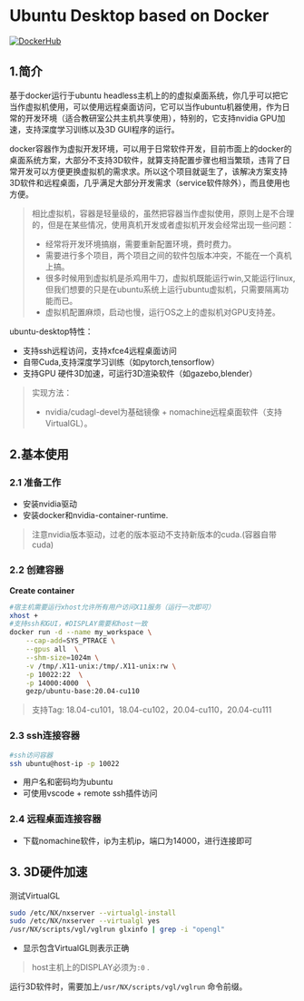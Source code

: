 # Ubuntu Desktop based on Docker

[![DockerHub](https://img.shields.io/badge/DockerHub-brightgreen.svg?style=popout&logo=Docker)](https://hub.docker.com/r/gezp/ubuntu-desktop) 

## 1.简介
基于docker运行于ubuntu headless主机上的的虚拟桌面系统，你几乎可以把它当作虚拟机使用，可以使用远程桌面访问，它可以当作ubuntu机器使用，作为日常的开发环境（适合教研室公共主机共享使用），特别的，它支持nvidia GPU加速，支持深度学习训练以及3D GUI程序的运行。


docker容器作为虚拟开发环境，可以用于日常软件开发，目前市面上的docker的桌面系统方案，大部分不支持3D软件，就算支持配置步骤也相当繁琐，违背了日常开发可以方便更换虚拟机的需求求。所以这个项目就诞生了，该解决方案支持3D软件和远程桌面，几乎满足大部分开发需求（service软件除外），而且使用也方便。

> 相比虚拟机，容器是轻量级的，虽然把容器当作虚拟使用，原则上是不合理的，但是在某些情况，使用真机开发或者虚拟机开发会经常出现一些问题：
> 
> * 经常将开发环境搞崩，需要重新配置环境，费时费力。
> * 需要进行多个项目，两个项目之间的软件包版本冲突，不能在一个真机上搞。
> * 很多时候用到虚拟机是杀鸡用牛刀，虚拟机既能运行win,又能运行linux,但我们想要的只是在ubuntu系统上运行ubuntu虚拟机，只需要隔离功能而已。
> * 虚拟机配置麻烦，启动也慢，运行OS之上的虚拟机对GPU支持差。

ubuntu-desktop特性：

* 支持ssh远程访问，支持xfce4远程桌面访问
* 自带Cuda,支持深度学习训练（如pytorch,tensorflow）
* 支持GPU 硬件3D加速，可运行3D渲染软件（如gazebo,blender）

> 实现方法：
>
> * nvidia/cudagl-devel为基础镜像 +  nomachine远程桌面软件（支持VirtualGL）。

## 2.基本使用

### 2.1 准备工作

* 安装nvidia驱动
* 安装docker和nvidia-container-runtime.

> 注意nvidia版本驱动，过老的版本驱动不支持新版本的cuda.(容器自带cuda)

### 2.2 创建容器

**Create container**

```bash
#宿主机需要运行xhost允许所有用户访问X11服务（运行一次即可）
xhost +
#支持ssh和GUI，#DISPLAY需要和host一致
docker run -d --name my_workspace \
    --cap-add=SYS_PTRACE \
    --gpus all  \
    --shm-size=1024m \
    -v /tmp/.X11-unix:/tmp/.X11-unix:rw \
    -p 10022:22  \
    -p 14000:4000  \
    gezp/ubuntu-base:20.04-cu110
```

> 支持Tag:  18.04-cu101，18.04-cu102，20.04-cu110，20.04-cu111

### 2.3 ssh连接容器

```bash
#ssh访问容器
ssh ubuntu@host-ip -p 10022
```

* 用户名和密码均为ubuntu
* 可使用vscode + remote ssh插件访问

### 2.4 远程桌面连接容器

* 下载nomachine软件，ip为主机ip，端口为14000，进行连接即可

## 3. 3D硬件加速

测试VirtualGL

```bash
sudo /etc/NX/nxserver --virtualgl-install
sudo /etc/NX/nxserver --virtualgl yes
/usr/NX/scripts/vgl/vglrun glxinfo | grep -i "opengl"
```

* 显示包含VirtualGL则表示正确

> host主机上的DISPLAY必须为`:0` .

运行3D软件时，需要加上`/usr/NX/scripts/vgl/vglrun` 命令前缀。

